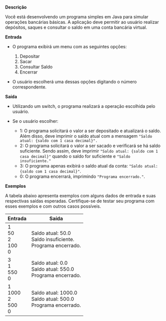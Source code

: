 **Descrição**

Você está desenvolvendo um programa simples em Java para simular operações bancárias básicas. A aplicação deve permitir ao usuário realizar depósitos, saques e consultar o saldo em uma conta bancária virtual.

**Entrada**

- O programa exibirá um menu com as seguintes opções:

    1. Depositar
    2. Sacar
    3. Consultar Saldo
    4. Encerrar
- O usuário escolherá uma dessas opções digitando o número correspondente.

**Saída**

- Utilizando um switch, o programa realizará a operação escolhida pelo usuário.

- Se o usuário escolher:

    - 1: O programa solicitará o valor a ser depositado e atualizará o saldo. Além disso, deve imprimir o saldo atual com a mensagem `"Saldo atual: {saldo com 1 casa decimal}".`
    - 2: O programa solicitará o valor a ser sacado e verificará se há saldo suficiente. Sendo assim, deve imprimir `"Saldo atual: {saldo com 1 casa decimal}"` quando o saldo for suficiente e `"Saldo insuficiente."`
    - 3: O programa apenas exibirá o saldo atual da conta: `"Saldo atual: {saldo com 1 casa decimal}"`.
    - 0: O programa encerrará, imprimindo `"Programa encerrado."`.

**Exemplos**

A tabela abaixo apresenta exemplos com alguns dados de entrada e suas respectivas saídas esperadas. Certifique-se de testar seu programa com esses exemplos e com outros casos possíveis.

| Entrada                            | Saída                                                                |
| ---------------------------------- | -------------------------------------------------------------------- |
| 1  <br>50  <br>2  <br>100  <br>0   | Saldo atual: 50.0  <br>Saldo insuficiente.  <br>Programa encerrado.  |
| 3  <br>1  <br>550   <br>0          | Saldo atual: 0.0  <br>Saldo atual: 550.0  <br>Programa encerrado.    |
| 1  <br>1000  <br>2  <br>500  <br>0 | Saldo atual: 1000.0  <br>Saldo atual: 500.0  <br>Programa encerrado. |
